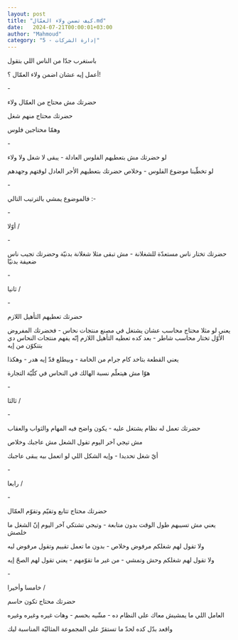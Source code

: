 ```yaml
---
layout: post
title: "كيف تضمن ولاء العمّال.md"
date:   2024-07-21T00:00:01+03:00
author: "Mahmoud"
category: "5 - إدارة الشركات"
---
```

باستغرب جدّا من الناس اللي بتقول

أعمل إيه عشان اضمن ولاء العمّال ؟!

\-

حضرتك مش محتاج من العمّال ولاء

حضرتك محتاج منهم شغل

وهمّا محتاجين فلوس

\-

لو حضرتك مش بتعطيهم الفلوس العادلة - يبقى لا شغل ولا
ولاء

لو تخطّينا موضوع الفلوس - وخلاص حضرتك بتعطيهم الأجر
العادل لوقتهم وجهدهم

\-

فالموضوع يمشي بالترتيب التالي :-

\-

أوّلا /

\-

حضرتك تختار ناس مستعدّة للشغلانة - مش تبقى مثلا شغلانة
بدنيّة وحضرتك تجيب ناس ضعيفة بدنيّا

\-

ثانيا /

\-

حضرتك تعطيهم التأهيل اللازم

يعني لو مثلا محتاج محاسب عشان يشتغل في مصنع منتجات
نحاس - فحضرتك المفروض الأوّل تختار محاسب شاطر - بعد كده تعطيه التأهيل
اللازم إنّه يفهم منتجات النحاس دي بتتكوّن من إيه

يعني القطعة بتاخد كام جرام من الخامة - وبيطلع قدّ إيه
هدر - وهكذا

هوّا مش هيتعلّم نسبة الهالك في النحاس في كلّيّة
التجارة

\-

ثالثا /

\-

حضرتك تعمل له نظام يشتغل عليه - يكون واضح فيه المهام
والثواب والعقاب

مش تيجي آخر اليوم تقول الشغل مش عاجبك وخلاص

أيّ شغل تحديدا - وإيه الشكل اللي لو اتعمل بيه يبقى
عاجبك

\-

رابعا /

\-

حضرتك محتاج تتابع وتقيّم وتقوّم العمّال

يعني مش تسيبهم طول الوقت بدون متابعة - وتيجي تشتكي آخر
اليوم إنّ الشغل ما خلصش

ولا تقول لهم شغلكم مرفوض وخلاص - بدون ما تعمل تقييم
وتقول مرفوض ليه

ولا تقول لهم شغلكم وحش وتمشي - من غير ما تقوّمهم - يعني
تقول لهم الصحّ إيه

\-

خامسا وأخيرا /

حضرتك محتاج تكون حاسم

العامل اللي ما يمشيش معاك على النظام ده - مشّيه بحسم -
وهات غيره وغيره وغيره

واقعد بدّل كده لحدّ ما تستقرّ على المجموعة المثاليّة
المناسبة ليك
